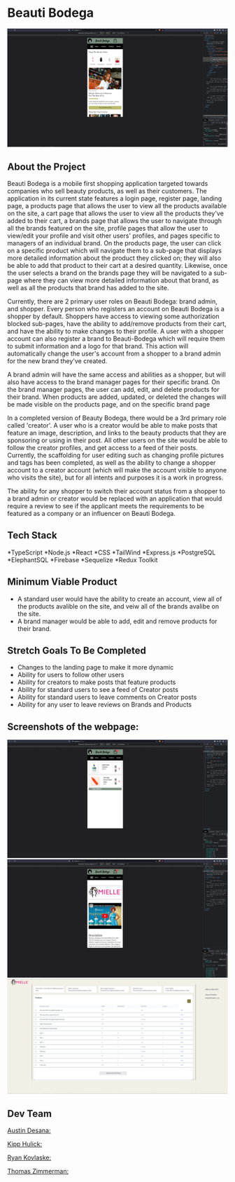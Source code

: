 # Beauti Bodega

![Images](beauti_bodega.PNG)


## About the Project

Beauti Bodega is a mobile first shopping application targeted towards companies who sell beauty products, as well as their customers. The application in its current state features a login page, register page, landing page, a products page that allows the user to view all the products available on the site, a cart page that allows the user to view all the products they've added to their cart, a brands page that allows the user to navigate through all the brands featured on the site, profile pages that allow the user to view/edit your profile and visit other users' profiles, and pages specific to managers of an individual brand. On the products page, the user can click on a specific product which will navigate them to a sub-page that displays more detailed information about the product they clicked on; they will also be able to add that product to their cart at a desired quantity. Likewise, once the user selects a brand on the brands page they will be navigated to a sub-page where they can view more detailed information about that brand, as well as all the products that brand has added to the site.

Currently, there are 2 primary user roles on Beauti Bodega: brand admin, and shopper. Every person who registers an account on Beauti Bodega is a shopper by default. Shoppers have access to viewing some authorization blocked sub-pages, have the ability to add/remove products from their cart, and have the ability to make changes to their profile. A user with a shopper account can also register a brand to Beauti-Bodega which will require them to submit information and a logo for that brand. This action will automatically change the user's account from a shopper to a brand admin for the new brand they've created.

A brand admin will have the same access and abilities as a shopper, but will also have access to the brand manager pages for their specific brand. On the brand manager pages, the user can add, edit, and delete products for their brand. When products are added, updated, or deleted the changes will be made visible on the products page, and on the specific brand page

In a completed version of Beauty Bodega, there would be a 3rd primary role called 'creator'. A user who is a creator would be able to make posts that feature an image, description, and links to the beauty products that they are sponsoring or using in their post. All other users on the site would be able to follow the creator profiles, and get access to a feed of their posts. Currently, the scaffolding for user editing such as changing profile pictures and tags has been completed, as well as the ability to change a shopper account to a creator account (which will make the account visible to anyone who visits the site), but for all intents and purposes it is a work in progress.

The ability for any shopper to switch their account status from a shopper to a brand admin or creator would be replaced with an application that would require a review to see if the applicant meets the requirements to be featured as a company or an influencer on Beauti Bodega.
## Tech Stack

*TypeScript
*Node.js
*React
*CSS
*TailWind
*Express.js
*PostgreSQL
*ElephantSQL
*Firebase
*Sequelize
*Redux Toolkit

## Minimum Viable Product

* A standard user would have the ability to create an account, view all of the products avalible on the site, and veiw all of the brands avalibe on the site. 
* A brand manager would be able to add, edit and remove products for their brand. 
## Stretch Goals To Be Completed

* Changes to the landing page to make it more dynamic
* Ability for users to follow other users
* Ability for creators to make posts that feature products
* Ability for standard users to see a feed of Creator posts
* Ability for standard users to leave comments on Creator posts
* Ability for any user to leave reviews on Brands and Products

## Screenshots of the webpage:

![Images](beauti_bodega1.PNG)
![Images](beauti_bodega2.PNG)
![Images](beauti_bodega3.PNG)


## Dev Team

[Austin Desana:](https://github.com/adesana)

[Kipp Hulick:](https://github.com/kippHulick)

[Ryan Kovlaske:](https://github.com/Rkovl)

[Thomas Zimmerman:](https://github.com/clintwestwords)

